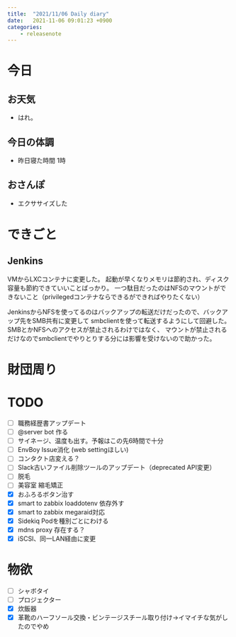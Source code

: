 ```yaml
---
title:  "2021/11/06 Daily diary"
date:   2021-11-06 09:01:23 +0900
categories:
    - releasenote
---
```

# 今日

## お天気

* はれ。

## 今日の体調

* 昨日寝た時間 1時

## おさんぽ

* エクササイズした

# できごと

## Jenkins

VMからLXCコンテナに変更した。
起動が早くなりメモリは節約され、ディスク容量も節約できていいことばっかり。
一つ駄目だったのはNFSのマウントができないこと（privilegedコンテナならできるができればやりたくない）

JenkinsからNFSを使ってるのはバックアップの転送だけだったので、バックアップ先をSMB共有に変更して
smbclientを使って転送するようにして回避した。SMBとかNFSへのアクセスが禁止されるわけではなく、
マウントが禁止されるだけなのでsmbclientでやりとりする分には影響を受けないので助かった。

# 財団周り


# TODO 

- [ ] 職務経歴書アップデート
- [ ] @server bot 作る
- [ ] サイネージ、温度も出す。予報はこの先6時間で十分
- [ ] EnvBoy Issue消化 (web settingほしい)
- [ ] コンタクト店変える？
- [ ] Slack古いファイル削除ツールのアップデート（deprecated API変更）
- [ ] 脱毛
- [ ] 美容室 縮毛矯正
- [x] おふろるボタン治す
- [x] smart to zabbix loaddotenv 依存外す
- [x] smart to zabbix megaraid対応
- [x] Sidekiq Podを種別ごとにわける
- [x] mdns proxy 存在する？
- [x] iSCSI、同一LAN経由に変更

# 物欲

- [ ] シャボタイ
- [ ] プロジェクター
- [x] 炊飯器
- [x] 革靴のハーフソール交換・ビンテージスチール取り付け→イマイチな気がしたのでやめ
